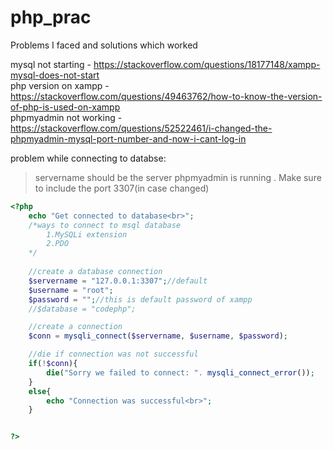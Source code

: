 # php_prac

Problems I faced and solutions which worked

mysql not starting - https://stackoverflow.com/questions/18177148/xampp-mysql-does-not-start <br>
php version on xampp - https://stackoverflow.com/questions/49463762/how-to-know-the-version-of-php-is-used-on-xampp <br>
phpmyadmin not working - https://stackoverflow.com/questions/52522461/i-changed-the-phpmyadmin-mysql-port-number-and-now-i-cant-log-in <br>

problem while connecting to databse:
> servername should be the server phpmyadmin is running . Make sure to include the port 3307(in case changed)
```php
<?php
    echo "Get connected to database<br>";
    /*ways to connect to msql database
        1.MySQLi extension
        2.PDO
    */
    
    //create a database connection
    $servername = "127.0.0.1:3307";//default
    $username = "root";
    $password = "";//this is default password of xampp
    //$database = "codephp";

    //create a connection
    $conn = mysqli_connect($servername, $username, $password);

    //die if connection was not successful
    if(!$conn){
        die("Sorry we failed to connect: ". mysqli_connect_error());
    }
    else{
        echo "Connection was successful<br>";
    }


?>
```
